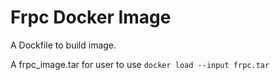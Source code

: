 # Frpc Docker Image

A Dockfile to build image.

A frpc_image.tar for user to use `docker load --input frpc.tar`